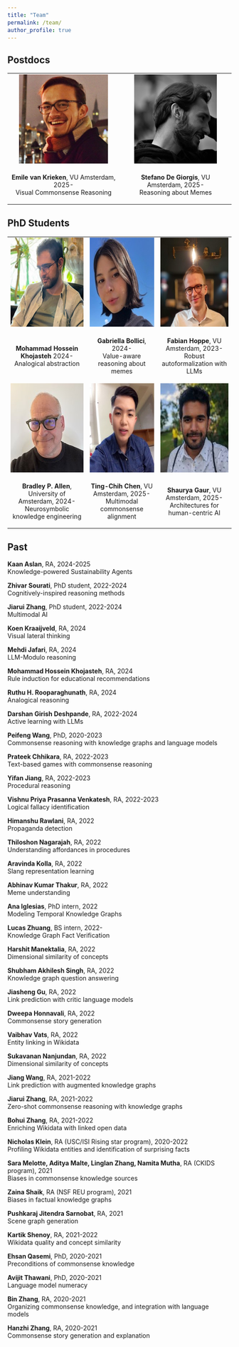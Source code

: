 ```yaml
---
title: "Team"
permalink: /team/
author_profile: true
---
```





## Postdocs

<table style="border-collapse: collapse; border: none; table-layout: fixed ; width: 100%;">
  <tr style="border: none;">
<td style="text-align: center; border: none">
<img style="height:200px" src="../images/Emile.jpg">
</td>
<td style="text-align: center; border: none">
<img style="height:200px" src="../images/Stefano.jpg">
</td>

</tr>
<tr style="border: none;">
  <td style="text-align: center; border: none">  
    <p><b>Emile van Krieken</b>, VU Amsterdam, 2025-<br/>
    Visual Commonsense Reasoning</p>
  </td>
<td style="text-align: center; border: none">  
    <p><b>Stefano De Giorgis</b>, VU Amsterdam, 2025-<br/>
    Reasoning about Memes</p>
  </td>
  </tr>
</table>

## PhD Students

<table style="border-collapse: collapse; border: none; table-layout: fixed ; width: 100%;">
<tr style="border: none;">
<td style="text-align: center; border: none">
    <img style="height:200px" src="../images/Hossein.png">
</td>
  <td style="text-align: center; border: none">
        <img style="height:200px" src="../images/Gabriella.jpeg">
  </td>
<td style="text-align: center; border: none">
<img style="height:200px" src="../images/Fabian-Hoppe.jpeg">
</td>
</tr>
<tr style="border: none;">
  <td style="text-align: center; border: none">
    <p><b>Mohammad Hossein Khojasteh</b> 2024-<br/>
    Analogical abstraction</p>
  </td>
  <td style="text-align: center; border: none">
    <p><b>Gabriella Bollici</b>, 2024-<br/>
    Value-aware reasoning about memes</p>
  </td>
  <td style="text-align: center; border: none">  
    <p><b>Fabian Hoppe</b>, VU Amsterdam, 2023-<br/>
    Robust autoformalization with LLMs</p>
  </td>
</tr>
<tr style="border: none;">
  <td style="text-align: center; border: none">
        <img style="height:200px" src="../images/Brad.jpg">
  </td>
  <td style="text-align: center; border: none">
    <img style="height:200px" src="../images/TC.jpeg">
  </td>
  <td style="text-align: center; border: none">
    <img style="height:200px" src="../images/Shaurya.jpeg">
</td>
</tr>
<tr style="border: none;">
  <td style="text-align: center; border: none">
    <p><b>Bradley P. Allen</b>, University of Amsterdam, 2024-<br/>
    Neurosymbolic knowledge engineering</p>
  </td>
  <td style="text-align: center; border: none">
    <p><b>Ting-Chih Chen</b>, VU Amsterdam, 2025-<br/>
    Multimodal commonsense alignment</p>
  </td>
  <td style="text-align: center; border: none">
    <p><b>Shaurya Gaur</b>, VU Amsterdam, 2025-<br/>
    Architectures for human-centric AI</p>
  </td>
  </tr>
</table>


## Past

**Kaan Aslan**, RA, 2024-2025 \
Knowledge-powered Sustainability Agents

**Zhivar Sourati**, PhD student, 2022-2024 \
Cognitively-inspired reasoning methods

**Jiarui Zhang**, PhD student, 2022-2024 \
Multimodal AI

**Koen Kraaijveld**, RA, 2024 \
Visual lateral thinking

**Mehdi Jafari**, RA, 2024 \
LLM-Modulo reasoning

**Mohammad Hossein Khojasteh**, RA, 2024 \
Rule induction for educational recommendations

**Ruthu H. Rooparaghunath**, RA, 2024 \
Analogical reasoning

**Darshan Girish Deshpande**, RA, 2022-2024 \
Active learning with LLMs

**Peifeng Wang**, PhD, 2020-2023 \
Commonsense reasoning with knowledge graphs and language models

**Prateek Chhikara**, RA, 2022-2023 \
Text-based games with commonsense reasoning

**Yifan Jiang**, RA, 2022-2023 \
Procedural reasoning

**Vishnu Priya Prasanna Venkatesh**, RA, 2022-2023 \
Logical fallacy identification

**Himanshu Rawlani**, RA, 2022 \
Propaganda detection

**Thiloshon Nagarajah**, RA, 2022 \
Understanding affordances in procedures

**Aravinda Kolla**, RA, 2022 \
Slang representation learning

**Abhinav Kumar Thakur**, RA, 2022 \
Meme understanding

**Ana Iglesias**, PhD intern, 2022 \
Modeling Temporal Knowledge Graphs

**Lucas Zhuang**, BS intern, 2022-\
Knowledge Graph Fact Verification

**Harshit Manektalia**, RA, 2022\
Dimensional similarity of concepts

**Shubham Akhilesh Singh**, RA, 2022\
Knowledge graph question answering

**Jiasheng Gu**, RA, 2022\
Link prediction with critic language models

**Dweepa Honnavali**, RA, 2022\
Commonsense story generation

**Vaibhav Vats**, RA, 2022\
Entity linking in Wikidata

**Sukavanan Nanjundan**, RA, 2022\
Dimensional similarity of concepts

**Jiang Wang**, RA, 2021-2022\
Link prediction with augmented knowledge graphs

**Jiarui Zhang**, RA, 2021-2022\
Zero-shot commonsense reasoning with knowledge graphs

**Bohui Zhang**, RA, 2021-2022\
Enriching Wikidata with linked open data

**Nicholas Klein**, RA (USC/ISI Rising star program), 2020-2022\
Profiling Wikidata entities and identification of surprising facts

**Sara Melotte, Aditya Malte, Linglan Zhang, Namita Mutha**, RA (CKIDS program), 2021\
Biases in commonsense knowledge sources

**Zaina Shaik**, RA (NSF REU program), 2021\
Biases in factual knowledge graphs

**Pushkaraj Jitendra Sarnobat**, RA, 2021\
Scene graph generation

**Kartik Shenoy**, RA, 2021-2022\
Wikidata quality and concept similarity

**Ehsan Qasemi**, PhD, 2020-2021\
Preconditions of commonsense knowledge

**Avijit Thawani**, PhD, 2020-2021\
Language model numeracy

**Bin Zhang**, RA, 2020-2021\
Organizing commonsense knowledge, and integration with language models

**Hanzhi Zhang**, RA, 2020-2021\
Commonsense story generation and explanation
